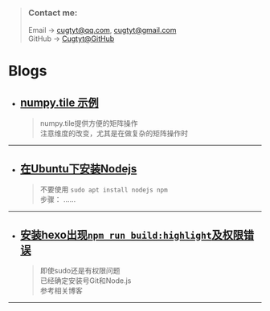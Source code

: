 > ### Contact me:  
> Email -> <cugtyt@qq.com>, <cugtyt@gmail.com>  
> GitHub -> [Cugtyt@GitHub](https://github.com/Cugtyt)

# **Blogs**

- ## [**numpy.tile 示例**](https://cugtyt.github.io/blog/201710281230)
    > numpy.tile提供方便的矩阵操作   
    > 注意维度的改变，尤其是在做复杂的矩阵操作时

---

- ## [**在Ubuntu下安装Nodejs**](https://cugtyt.github.io/blog/201710251850)
    > 不要使用 ```sudo apt install nodejs npm```   
    > 步骤： ......
    
----

- ## [**安装hexo出现`npm run build:highlight`及权限错误**](https://cugtyt.github.io/blog/201710251851)
    > 即使sudo还是有权限问题  
    > 已经确定安装号Git和Node.js  
    > 参考相关博客

----
